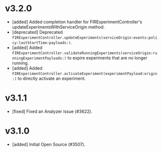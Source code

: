 # v3.2.0
- [added] Added completion handler for FIRExperimentController's updateExperimentsWithServiceOrigin method.
- [deprecated] Deprecated `FIRExperimentController.updateExperiments(serviceOrigin:events:policy:lastStartTime:payloads:)`.
- [added] Added `FIRExperimentController.validateRunningExperiments(serviceOrigin:runningExperimentPayloads:)` to expire experiments that are no longer running.
- [added] Added `FIRExperimentController.activateExperiment(experimentPayload:origin:)` to directly activate an experiment.

# v3.1.1
- [fixed] Fixed an Analyzer issue (#3622).

# v3.1.0
- [added] Initial Open Source (#3507).
